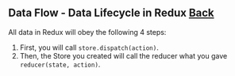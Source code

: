 ## Data Flow - Data Lifecycle in Redux [Back](./../react_redux.md)

All data in Redux will obey the following 4 steps:

1. First, you will call `store.dispatch(action)`.
2. Then, the Store you created will call the reducer what you gave `reducer(state, action)`.
